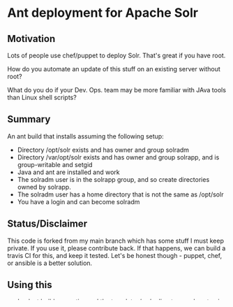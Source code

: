 # Ant deployment for Apache Solr

## Motivation

Lots of people use chef/puppet to deploy Solr.   That's great if you have root.

How do you automate an update of this stuff on an existing server without root?

What do you do if your Dev. Ops. team may be more familiar with JAva tools than
Linux shell scripts?

## Summary

An ant build that installs assuming the following setup:

- Directory /opt/solr exists and has owner and group solradm
- Directory /var/opt/solr exists and has owner and group solrapp, and is
  group-writable and setgid
- Java and ant are installed and work
- The solradm user is in the solrapp group, and so create directories owned by
  solrapp.
- The solradm user has a home directory that is not the same as /opt/solr
- You have a login and can become solradm

## Status/Disclaimer

This code is forked from my main branch which has some stuff I must keep private. If you use it, please contribute back.  If that happens, we can build a travis CI for this, and keep it tested.  Let's be honest though - puppet, chef, or ansible is a better solution.

## Using this

- Look at build.properties and the templates/ sub-directory and customize
  anything you need to customize
- Download Solr, Zookeeper, etc.

```
ant download
```

- Become solradm

- If this is the first time, initialize the account and then 

```
ant setup-solradm
. ~/.bash_profile
```

- Install solr (and zookeeper)

```
ant install
```

- This install can also setup /etc/httpd/conf/httpd.conf and /etc/httpd/conf.d
  on CentOS, but Dev. Ops.  will manage that after initial installation.

```
ant install-httpd-config
```

## What does root do

- Install the solr and zookeeper initscripts, still called nlm-solr and nlm-zookeper in this code

## Operational Assumptions

This came about at the U.S. National Library of Medicine (NLM) Office of
Communications and Computer Systems (OCCS).

It differs from the `install_solr_service.sh` script in having opinions about our
own configuration, most especially security.   We may not have Solr run with a
user that has a login shell, and we are discouraged from having that same user
be able to modify the code (directories in the Java CLASSPATH).   

Similarly, we must have high standards on the access to the Solr admin UI.   We
have a Jasiq CAS server we commonly use, and we protect /solr with `mod_auth_cas`.

The details on hostnames and URLs have been changed to protect our privacy.
Some filenames remain prefixed with 'nlm-'

## License

This is a public work of the United States of America prepared by an officer or
employee of the federal government.   It is public domain.

